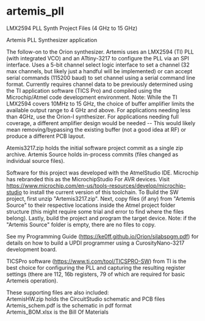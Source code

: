 # artemis_pll
LMX2594 PLL Synth Project Files (4 GHz to 15 GHz)

Artemis PLL Synthesizer application

The follow-on to the Orion synthesizer.  Artemis uses an LMX2594 (TI) PLL (with integrated VCO) and an ATtiny-3217 to configure the PLL via an SPI interface. Uses a 5-bit channel select logic interface to set a channel (32 max channels, but likely just a handful will be implemented) or can accept serial commands (115200 baud) to set channel using a serial command line format. Currently requires channel data to be previously determined using the TI application software (TICS Pro) and compiled using the Microchip/Atmel code development environment.
Note: While the TI LMX2594 covers 10MHz to 15 GHz, the choice of buffer amplifier limits the available output range to 4 GHz and above.  For applications needing less than 4GHz, use the Orion-I synthesizer.  For applications needing full coverage, a different amplifier design would be needed -- This would likely mean removing/bypassing the existing buffer (not a good idea at RF) or produce a different PCB layout.

Atemis3217.zip holds the initial software project commit as a single zip archive.
Artemis Source holds in-process commits (files changed as individual source files).

Software for this project was developed with the AtmelStudio IDE.  Microchip has rebranded this as the MicrochipStudio For AVR devices.  Visit https://www.microchip.com/en-us/tools-resources/develop/microchip-studio to install the current version of this toolchain.  To Build the SW project, first unzip "Artemis3217.zip".  Next, copy files (if any) from "Artemis Source" to their respective locations inside the Atmel project folder structure (this might require some trial and error to find where the files belong).
Lastly, build the project and program the target device.  Note: if the "Artemis Source" folder is empty, there are no files to copy.

See my Programming Guide (https://ke0ff.github.io/Orion/silabspgm.pdf) for details on how to build a UPDI programmer using a CurosityNano-3217 development board.

TICSPro software (https://www.ti.com/tool/TICSPRO-SW) from TI is the best choice for configuring the PLL and capturing the resulting register settings (there are 112, 16b registers, 79 of which are required for basic Artemeis operation).

These supporting files are also included:</br>
ArtemisHW.zip holds the CircuitStudio schematic and PCB files</br>
Artemis_schem.pdf is the schematic in pdf format</br>
Artemis_BOM.xlsx is the Bill Of Materials</br>
